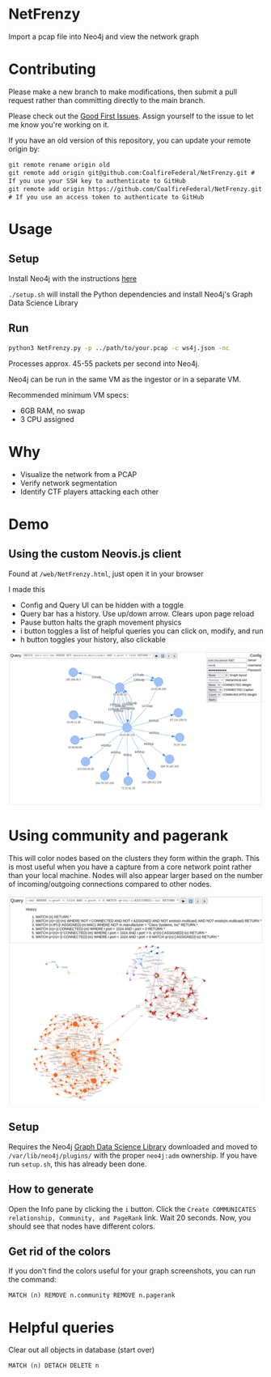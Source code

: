 # NetFrenzy
Import a pcap file into Neo4j and view the network graph

# Contributing

Please make a new branch to make modifications, then submit a pull request rather than committing directly to the main branch.

Please check out the [Good First Issues](https://github.com/CoalfireFederal/NetFrenzy/issues?q=is%3Aissue+is%3Aopen+label%3A%22good+first+issue%22). Assign yourself to the issue to let me know you're working on it.

If you have an old version of this repository, you can update your remote origin by:
```
git remote rename origin old
git remote add origin git@github.com:CoalfireFederal/NetFrenzy.git # If you use your SSH key to authenticate to GitHub
git remote add origin https://github.com/CoalfireFederal/NetFrenzy.git # If you use an access token to authenticate to GitHub
```

# Usage

## Setup

Install Neo4j with the instructions [here](https://www.digitalocean.com/community/tutorials/how-to-install-and-configure-neo4j-on-ubuntu-20-04)

`./setup.sh` will install the Python dependencies and install Neo4j's Graph Data Science Library

## Run

```bash
python3 NetFrenzy.py -p ../path/to/your.pcap -c ws4j.json -nc
```

Processes approx. 45-55 packets per second into Neo4j.

Neo4j can be run in the same VM as the ingestor or in a separate VM.

Recommended minimum VM specs:

 - 6GB RAM, no swap
 - 3 CPU assigned

# Why

 - Visualize the network from a PCAP
 - Verify network segmentation
 - Identify CTF players attacking each other

# Demo

## Using the custom Neovis.js client

Found at `/web/NetFrenzy.html`, just open it in your browser

I made this

 - Config and Query UI can be hidden with a toggle
 - Query bar has a history. Use up/down arrow. Clears upon page reload
 - Pause button halts the graph movement physics
 - i button toggles a list of helpful queries you can click on, modify, and run
 - h button toggles your history, also clickable

![Preview](/screenshots/neovis-demo.png "Neovis.js client")

# Using community and pagerank

This will color nodes based on the clusters they form within the graph. This is most useful when you have a capture from a core network point rather than your local machine. Nodes will also appear larger based on the number of incoming/outgoing connections compared to other nodes.

![Preview](/screenshots/community.png "Community and PageRank")

## Setup

Requires the Neo4j [Graph Data Science Library](https://neo4j.com/download-center/#algorithms) downloaded and moved to `/var/lib/neo4j/plugins/` with the proper `neo4j:adm` ownership. If you have run `setup.sh`, this has already been done.

## How to generate

Open the Info pane by clicking the `i` button. Click the `Create COMMUNICATES relationship, Community, and PageRank` link. Wait 20 seconds. Now, you should see that nodes have different colors.

## Get rid of the colors

If you don't find the colors useful for your graph screenshots, you can run the command:

```
MATCH (n) REMOVE n.community REMOVE n.pagerank
```

# Helpful queries

Clear out all objects in database (start over)

```
MATCH (n) DETACH DELETE n
```
